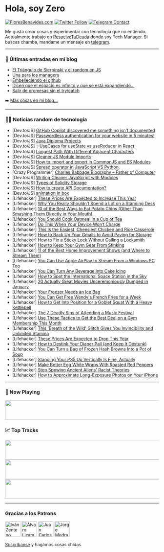 # Hola, soy Zero

[![FloresBenavides.com](https://img.shields.io/website?down_message=oops&label=MiBlog&style=for-the-badge&up_message=online&url=https%3A%2F%2Ffloresbenavides.com)](https://floresbenavides.com) [![Twitter Follow](https://img.shields.io/twitter/follow/ZeroDragon?color=%231DA1F2&label=Follow&logo=twitter&logoColor=ffffff&style=for-the-badge)](https://twitter.com/zerodragon) [![Telegram Contact](https://img.shields.io/badge/escr%C3%ADbeme-ZeroDragon-%2326A5E4?style=for-the-badge&logo=telegram)](https://t.me/zerodragon)

Me gusta crear cosas y experimentar con tecnología que no entiendo.
Actualmente trabajo en [ResuelveTuDeuda](http://github.com/resuelve) donde soy Tech Manager.
Si buscas chamba, mandame un mensaje en [telegram](https://t.me/zerodragon).

---

### 📕 Últimas entradas en mi blog
<!-- BLOG-POST-LIST:START -->
- [El Triángulo de Sierpinski y el random en JS](https://floresbenavides.com/el-triangulo-de-sierpinski-y-el-random-en-js/)
- [Una para los managers](https://floresbenavides.com/una-para-los-managers/)
- [Embelleciendo el github](https://floresbenavides.com/embelleciendo-el-github/)
- [Dicen que el espacio es infinito y que se está expandiendo…](https://floresbenavides.com/dicen-que-el-espacio-es-infinito-y-que-se-esta-expandiendo/)
- [Salir de promesas sin el try/catch](https://floresbenavides.com/salir-de-promesas-sin-el-try-catch/)
<!-- BLOG-POST-LIST:END -->

➡️ [Más cosas en mi blog...](https://floresbenavides.com)

---

### 👨‍💻 Noticias random de tecnología
<!-- TECH-POSTS:START -->
- [Dev.to/JS] [GitHub Copilot discovered me something isn&#39;t documented](https://dev.to/manuartero/github-copilot-discovered-me-something-isnt-documented-1p6)
- [Dev.to/JS] [Passwordless authentication for your website in 5 minutes!](https://dev.to/dagnelies/passwordless-authentication-for-your-website-in-5-minutes-1c31)
- [Dev.to/JS] [Java Diploma Projects](https://dev.to/prakashreddy05/java-diploma-projects-3akb)
- [Dev.to/JS] [✨UseCases for useState vs useReducer in React](https://dev.to/ahmedgmurtaza/usecases-for-usestate-vs-usereducer-in-react-43o9)
- [Dev.to/JS] [Longest Path With Different Adjacent Characters](https://dev.to/zeeshanali0704/longest-path-with-different-adjacent-characters-539p)
- [Dev.to/JS] [Cleaner JS Module Imports](https://dev.to/mmvergara/cleaner-js-module-imports-56dk)
- [Dev.to/JS] [How to import and export in CommonJS and ES Modules](https://dev.to/lico/how-to-import-and-export-in-commonjs-and-es-modules-43m1)
- [Dev.to/JS] [Spread operator in JavaScript VS Python.](https://dev.to/extinctsion/spread-operator-in-javascript-vs-python-1h7i)
- [Crazy Programmer] [Charles Babbage Biography – Father of Computer](https://www.thecrazyprogrammer.com/2023/01/charles-babbage-biography.html)
- [Dev.to/JS] [Writing Cleaner JavaScript with Modules](https://dev.to/honeybadger/writing-cleaner-javascript-with-modules-an)
- [Dev.to/JS] [Types of Solidity Storage](https://dev.to/scofieldidehen/types-of-solidity-storage-59bg)
- [Dev.to/JS] [How to create API Documentation?](https://dev.to/devsimc/how-to-create-api-documentation-jfh)
- [Dev.to/JS] [animation in box](https://dev.to/nagvanshi9275/animation-in-box-3h0)
- [Lifehacker] [These Prices Are Expected to Increase This Year](https://lifehacker.com/these-prices-are-expected-to-increase-this-year-1849981418)
- [Lifehacker] [Why You Really Shouldn’t Spend a Lot on a Standing Desk](https://lifehacker.com/why-you-really-shouldn-t-spend-a-lot-on-a-standing-desk-1849980122)
- [Lifehacker] [10 of the Best Ways to Eat Potato Chips &lpar;Other Than Smashing Them Directly in Your Mouth&rpar;](https://lifehacker.com/10-of-the-best-ways-to-eat-potato-chips-other-than-sma-1849980276)
- [Lifehacker] [You Should Cook Oatmeal in a Cup of Tea](https://lifehacker.com/you-should-cook-oatmeal-in-a-cup-of-tea-1849980924)
- [Lifehacker] [Do This When Your Device Won’t Charge](https://lifehacker.com/do-this-when-your-device-won-t-charge-1849980760)
- [Lifehacker] [This Is the Easiest, Cheesiest Chicken and Rice Casserole](https://lifehacker.com/this-is-the-easiest-cheesiest-chicken-and-rice-cassero-1849980622)
- [Lifehacker] [How to Back Up Your Gmails to Avoid Paying for Storage](https://lifehacker.com/how-to-back-up-your-gmails-to-avoid-paying-for-storage-1849979762)
- [Lifehacker] [How to Fix a Sticky Lock Without Calling a Locksmith](https://lifehacker.com/how-to-fix-a-sticky-lock-without-calling-a-locksmith-1849978387)
- [Lifehacker] [How to Keep Your Gym Gear From Stinking](https://lifehacker.com/how-to-keep-your-gym-gear-from-stinking-1849979797)
- [Lifehacker] [11 of the Best Home Improvement Shows &lpar;and Where to Stream Them&rpar;](https://lifehacker.com/11-of-the-best-home-improvement-shows-and-where-to-str-1849978367)
- [Lifehacker] [You Can Use Apple AirPlay to Stream From a Windows PC Too](https://lifehacker.com/you-can-use-apple-airplay-to-stream-from-a-windows-pc-t-1849978309)
- [Lifehacker] [You Can Turn Any Beverage Into Cake Icing](https://lifehacker.com/you-can-turn-any-beverage-into-cake-icing-1849976961)
- [Lifehacker] [How to Spot the International Space Station in the Sky](https://lifehacker.com/how-to-spot-the-international-space-station-in-the-sky-1849978203)
- [Lifehacker] [20 Actually Great Movies Unceremoniously Dumped in January](https://lifehacker.com/20-actually-great-movies-unceremoniously-dumped-in-janu-1849970338)
- [Lifehacker] [Your Freezer Needs an Ice Bag](https://lifehacker.com/your-freezer-needs-an-ice-bag-1849977432)
- [Lifehacker] [You Can Get Free Wendy&#39;s French Fries for a Week](https://lifehacker.com/you-can-get-free-wendys-french-fries-for-a-week-1849977152)
- [Lifehacker] [How to Get Into Position for a Goblet Squat With a Heavy Kettlebell](https://lifehacker.com/how-to-get-into-position-for-a-goblet-squat-with-a-heav-1849976206)
- [Lifehacker] [The 7 Deadly Sins of Attending a Music Festival](https://lifehacker.com/the-7-deadly-sins-of-attending-a-music-festival-1849977106)
- [Lifehacker] [Use These Tactics to Get the Best Deal on a Gym Membership This Month](https://lifehacker.com/use-these-tactics-to-get-the-best-deal-on-a-gym-members-1849976904)
- [Lifehacker] [This &#39;Breath of the Wild&#39; Glitch Gives You Invincibility and Unlimited Stamina](https://lifehacker.com/this-breath-of-the-wild-glitch-gives-you-invincibility-1849976022)
- [Lifehacker] [These Prices Are Expected to Drop This Year](https://lifehacker.com/these-prices-are-expected-to-drop-this-year-1849976190)
- [Lifehacker] [How to Destink Your Diaper Pail &lpar;and Keep It Destunk&rpar;](https://lifehacker.com/how-to-destink-your-diaper-pail-and-keep-it-destunk-1849975562)
- [Lifehacker] [You Can Turn a Bag of Frozen Hash Browns Into a Pot of Soup](https://lifehacker.com/you-can-turn-a-bag-of-frozen-hash-browns-into-a-pot-of-1849975944)
- [Lifehacker] [Standing Your PS5 Up Vertically Is Fine, Actually](https://lifehacker.com/standing-your-ps5-up-vertically-is-fine-actually-1849975426)
- [Lifehacker] [Make Better Egg White Wraps With Roasted Red Peppers](https://lifehacker.com/make-better-egg-white-wraps-with-roasted-red-peppers-1849975927)
- [Lifehacker] [Stop Spewing Ancient Aliens&#39; Racist Theories](https://lifehacker.com/stop-spewing-ancient-aliens-racist-theories-1849975831)
- [Lifehacker] [How to Approximate Long-Exposure Photos on Your iPhone](https://lifehacker.com/how-to-approximate-long-exposure-photos-on-your-iphone-1849974985)<!-- TECH-POSTS:END -->

---

### 🎵 Now Playing
<a href="https://spotify-now-playing-dun.vercel.app/now-playing?open"><img src="https://spotify-now-playing-dun.vercel.app/now-playing" width="540" height="64"></a>

### 📈 Top Tracks
<a href="https://spotify-now-playing-dun.vercel.app/top-tracks?i=1&open"><img src="https://spotify-now-playing-dun.vercel.app/top-tracks?i=1" width="540" height="64"></a>
<a href="https://spotify-now-playing-dun.vercel.app/top-tracks?i=2&open"><img src="https://spotify-now-playing-dun.vercel.app/top-tracks?i=2" width="540" height="64"></a>
<a href="https://spotify-now-playing-dun.vercel.app/top-tracks?i=3&open"><img src="https://spotify-now-playing-dun.vercel.app/top-tracks?i=3" width="540" height="64"></a>

---

### Gracias a los Patrons
[<img src="https://avatars.githubusercontent.com/u/243380?v=4" alt="Iván Zenteno" width="50px">](https://github.com/k001) [<img src="https://avatars.githubusercontent.com/u/19955639?v=4" alt="Álvaro Lizama" width="50px">](https://github.com/alvarolizama) [<img src="https://avatars.githubusercontent.com/u/2718753?v=4" alt="Juan Carlos Ruiz" width="50px">](https://github.com/JuanCrg90) [<img src="https://avatars.githubusercontent.com/u/37025?v=4" alt="Jorge Medrano" width="50px">](https://github.com/h1pp1e) 

[Suscríbanse](https://www.patreon.com/zerodragon) y hagámos cosas chidas
